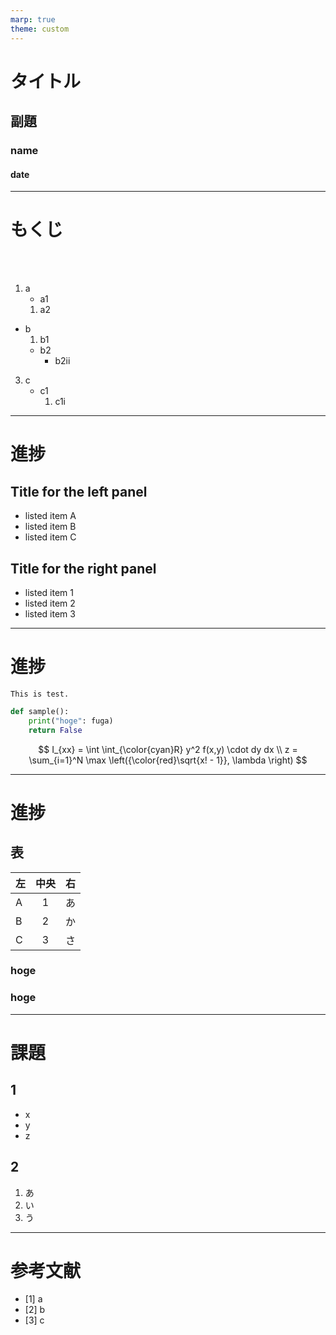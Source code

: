 ```yaml
---
marp: true
theme: custom
---
```

<!--
paginate: true
-->

<!--
_class: title
-->
# タイトル
## 副題

### name
#### date
<!-- 
[Ctrl] + [Alt] + [Shift] + [i]
で"Insert Date String"を用いて年月日を挿入できる. 
-->

---
# もくじ
<!--
_class: page
-->

<br>
<br>

1. a
	- a1
	1. a2
- b
	1. b1
	- b2
		- b2ii
3. c
	- c1
		1. c1i

---
# 進捗
<!-- 
_class: split
_footer: 'sample'
-->

<div class=left>

## Title for the left panel
- listed item A
- listed item B
- listed item C
</div>
<div class=right>

## Title for the right panel
- listed item 1
- listed item 2
- listed item 3
</div>

---
# 進捗
<!--
_class: page
_footer: 'sample'
-->
`This is test.`

```py
def sample():
	print("hoge": fuga)
	return False
```

$$ 
I_{xx} = \int \int_{\color{cyan}R} y^2 f(x,y) \cdot dy dx \\
z = \sum_{i=1}^N \max \left({\color{red}\sqrt{x! - 1}}, \lambda \right)
$$

---
# 進捗
<!--
_class: page
_header: 'sample'
-->
## 表
| 左  |  中央  | 右  |
| :-- | :---: | ---: |
| A   | 1     | あ   |
| B   | 2     | か   |
| C   | 3     | さ   |

### hoge
### hoge
---
# 課題
<!--
_class: page
_header: 'sample'
_footer: 'sample'
-->
## 1
- x
- y
- z

## 2
1. あ
2. い
3. う

---
# 参考文献

- [1] a
- [2] b
- [3] c